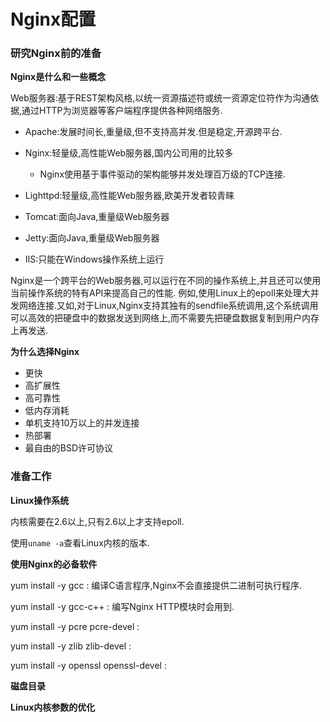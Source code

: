 # Nginx配置

### 研究Nginx前的准备

**Nginx是什么和一些概念**

Web服务器:基于REST架构风格,以统一资源描述符或统一资源定位符作为沟通依据,通过HTTP为浏览器等客户端程序提供各种网络服务.

* Apache:发展时间长,重量级,但不支持高并发.但是稳定,开源跨平台.
* Nginx:轻量级,高性能Web服务器,国内公司用的比较多

  * Nginx使用基于事件驱动的架构能够并发处理百万级的TCP连接.

* Lighttpd:轻量级,高性能Web服务器,欧美开发者较青睐

* Tomcat:面向Java,重量级Web服务器

* Jetty:面向Java,重量级Web服务器
* IIS:只能在Windows操作系统上运行

Nginx是一个跨平台的Web服务器,可以运行在不同的操作系统上,并且还可以使用当前操作系统的特有API来提高自己的性能.
例如,使用Linux上的epoll来处理大并发网络连接.又如,对于Linux,Nginx支持其独有的sendfile系统调用,这个系统调用可以高效的把硬盘中的数据发送到网络上,而不需要先把硬盘数据复制到用户内存上再发送.

**为什么选择Nginx**

* 更快
* 高扩展性
* 高可靠性
* 低内存消耗
* 单机支持10万以上的并发连接
* 热部署
* 最自由的BSD许可协议

### 准备工作

**Linux操作系统**

内核需要在2.6以上,只有2.6以上才支持epoll.

使用`uname -a`查看Linux内核的版本.

**使用Nginx的必备软件**

yum install -y gcc : 编译C语言程序,Nginx不会直接提供二进制可执行程序.

yum install -y gcc-c++ : 编写Nginx HTTP模块时会用到.

yum install -y pcre pcre-devel : 

yum install -y zlib zlib-devel : 

yum install -y openssl openssl-devel : 

**磁盘目录**





**Linux内核参数的优化**







 

